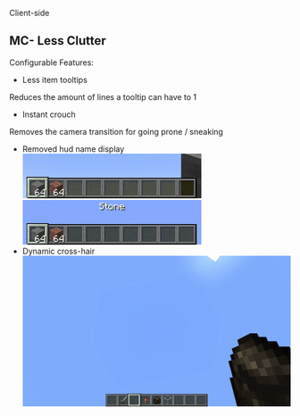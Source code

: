 Client-side
## MC- Less Clutter
Configurable Features:
- Less item tooltips

Reduces the amount of lines a tooltip can have to 1

- Instant crouch

Removes the camera transition for going prone / sneaking

- Removed hud name display  
![](img/1.gif)  
![](img/2.gif)  
- Dynamic cross-hair  
![](img/3.gif)  

